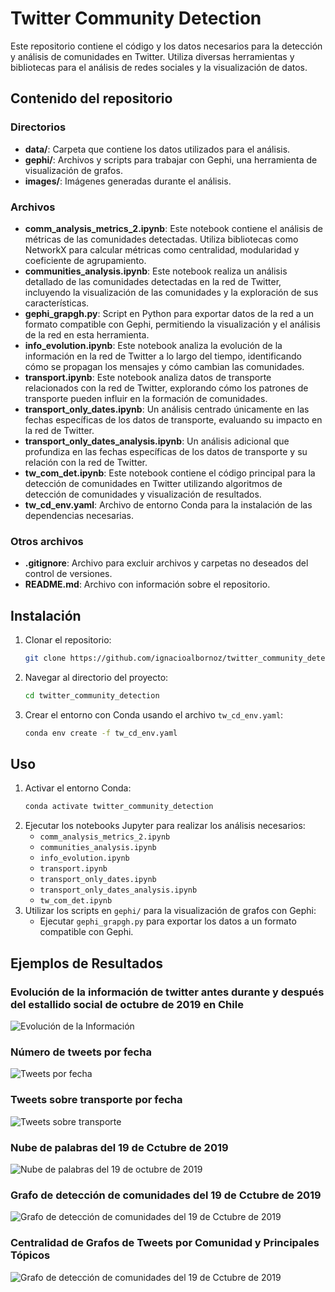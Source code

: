 
# Twitter Community Detection

Este repositorio contiene el código y los datos necesarios para la detección y análisis de comunidades en Twitter. Utiliza diversas herramientas y bibliotecas para el análisis de redes sociales y la visualización de datos.

## Contenido del repositorio

### Directorios

- **data/**: Carpeta que contiene los datos utilizados para el análisis.
- **gephi/**: Archivos y scripts para trabajar con Gephi, una herramienta de visualización de grafos.
- **images/**: Imágenes generadas durante el análisis.

### Archivos

- **comm_analysis_metrics_2.ipynb**: Este notebook contiene el análisis de métricas de las comunidades detectadas. Utiliza bibliotecas como NetworkX para calcular métricas como centralidad, modularidad y coeficiente de agrupamiento.
- **communities_analysis.ipynb**: Este notebook realiza un análisis detallado de las comunidades detectadas en la red de Twitter, incluyendo la visualización de las comunidades y la exploración de sus características.
- **gephi_grapgh.py**: Script en Python para exportar datos de la red a un formato compatible con Gephi, permitiendo la visualización y el análisis de la red en esta herramienta.
- **info_evolution.ipynb**: Este notebook analiza la evolución de la información en la red de Twitter a lo largo del tiempo, identificando cómo se propagan los mensajes y cómo cambian las comunidades.
- **transport.ipynb**: Este notebook analiza datos de transporte relacionados con la red de Twitter, explorando cómo los patrones de transporte pueden influir en la formación de comunidades.
- **transport_only_dates.ipynb**: Un análisis centrado únicamente en las fechas específicas de los datos de transporte, evaluando su impacto en la red de Twitter.
- **transport_only_dates_analysis.ipynb**: Un análisis adicional que profundiza en las fechas específicas de los datos de transporte y su relación con la red de Twitter.
- **tw_com_det.ipynb**: Este notebook contiene el código principal para la detección de comunidades en Twitter utilizando algoritmos de detección de comunidades y visualización de resultados.
- **tw_cd_env.yaml**: Archivo de entorno Conda para la instalación de las dependencias necesarias.

### Otros archivos

- **.gitignore**: Archivo para excluir archivos y carpetas no deseados del control de versiones.
- **README.md**: Archivo con información sobre el repositorio.

## Instalación

1. Clonar el repositorio:
   ```bash
   git clone https://github.com/ignacioalbornoz/twitter_community_detection.git
   ```
2. Navegar al directorio del proyecto:
   ```bash
   cd twitter_community_detection
   ```
3. Crear el entorno con Conda usando el archivo `tw_cd_env.yaml`:
   ```bash
   conda env create -f tw_cd_env.yaml
   ```

## Uso

1. Activar el entorno Conda:
   ```bash
   conda activate twitter_community_detection
   ```
2. Ejecutar los notebooks Jupyter para realizar los análisis necesarios:
   - `comm_analysis_metrics_2.ipynb`
   - `communities_analysis.ipynb`
   - `info_evolution.ipynb`
   - `transport.ipynb`
   - `transport_only_dates.ipynb`
   - `transport_only_dates_analysis.ipynb`
   - `tw_com_det.ipynb`
3. Utilizar los scripts en `gephi/` para la visualización de grafos con Gephi:
   - Ejecutar `gephi_grapgh.py` para exportar los datos a un formato compatible con Gephi.

## Ejemplos de Resultados

### Evolución de la información de twitter antes durante y después del estallido social de octubre de 2019 en Chile
![Evolución de la Información](https://github.com/ignacioalbornoz/twitter_community_detection/blob/main/images/words_evolution.png?raw=true)

### Número de tweets por fecha
![Tweets por fecha](https://github.com/ignacioalbornoz/twitter_community_detection/blob/main/images/tweets_fecha.png?raw=true)

### Tweets sobre transporte por fecha
![Tweets sobre transporte](https://github.com/ignacioalbornoz/twitter_community_detection/blob/main/images/tweets_transport.png?raw=true)

### Nube de palabras del 19 de Cctubre de 2019
![Nube de palabras del 19 de octubre de 2019](https://github.com/ignacioalbornoz/twitter_community_detection/blob/main/images/words_in.png?raw=true)

### Grafo de detección de comunidades del 19 de Cctubre de 2019
![Grafo de detección de comunidades del 19 de Cctubre de 2019](https://github.com/ignacioalbornoz/twitter_community_detection/blob/main/images/grafo-20191019.png?raw=true)

### Centralidad de Grafos de Tweets por Comunidad y Principales Tópicos
![Grafo de detección de comunidades del 19 de Cctubre de 2019](https://github.com/ignacioalbornoz/twitter_community_detection/blob/main/images/centrality_by_topic.png?raw=true)

